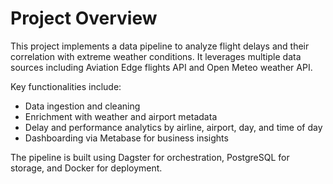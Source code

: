 # Project Overview

This project implements a data pipeline to analyze flight delays and their correlation with extreme weather conditions. It leverages multiple data sources including Aviation Edge flights API and Open Meteo weather API.

Key functionalities include:
- Data ingestion and cleaning
- Enrichment with weather and airport metadata
- Delay and performance analytics by airline, airport, day, and time of day
- Dashboarding via Metabase for business insights

The pipeline is built using Dagster for orchestration, PostgreSQL for storage, and Docker for deployment.